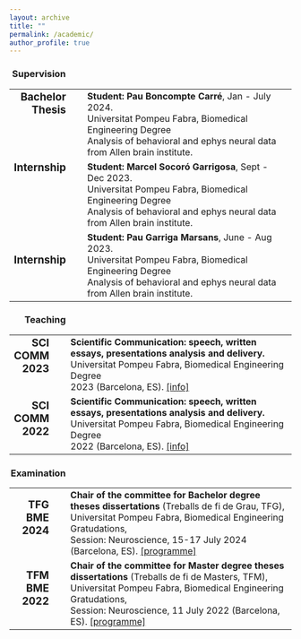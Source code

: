 ```yaml
---
layout: archive
title: ""
permalink: /academic/
author_profile: true
--- 
```


<div style="width:20%; text-align:right; padding-right:30px"><h3>Supervision</h3></div>
<table style="border:none !important;">
 <tr style="border:none !important; vertical-align:top !important; text-align: top !important">
 <td style="border:none !important; text-align:right !important; width:20% !important; padding-right:30px"><h3 style="margin-top:0 !important">Bachelor Thesis</h3></td>
 <td style="border:none !important;"><b>Student: Pau Boncompte Carré</b>, Jan - July 2024.<br/> Universitat Pompeu Fabra, Biomedical Engineering Degree<br/>
  Analysis of behavioral and ephys neural data from Allen brain institute.
 </td>
</tr>
<tr style="border:none !important; vertical-align:top !important; text-align: top !important">
 <td style="border:none !important; text-align:right !important; width:20% !important; padding-right:30px"><h3 style="margin-top:0 !important">Internship</h3></td>
 <td style="border:none !important;"><b>Student: Marcel Socoró Garrigosa</b>, Sept - Dec 2023.<br/> Universitat Pompeu Fabra, Biomedical Engineering Degree <br/>
  Analysis of behavioral and ephys neural data from Allen brain institute.
 </td>
</tr>
 <tr style="border:none !important;">
 <td style="border:none !important; text-align:right !important; width:20% !important; padding-right:30px"><h3 style="margin-top:0 !important">Internship</h3></td>
 <td style="border:none !important;"><b>Student: Pau Garriga Marsans</b>, June - Aug 2023.<br/> Universitat Pompeu Fabra, Biomedical Engineering Degree <br/>
  Analysis of behavioral and ephys neural data from Allen brain institute.
 </td>
</tr> 
</table>

<div style="width:20%; text-align:right; padding-right:30px"><h3>Teaching</h3></div>
<table style="border:none !important;">
<tr style="border:none !important; vertical-align:top !important; text-align: top !important">
 <td style="border:none !important; text-align:right !important; width:20% !important; padding-right:30px"><h3 style="margin-top:0 !important;">SCI COMM 2023</h3></td>
 <td style="border:none !important;"><b>Scientific Communication: speech, written essays, presentations analysis and delivery. </b><br/>Universitat Pompeu Fabra, Biomedical Engineering Degree<br/>2023 (Barcelona, ES). <a href="https://aulaglobal.upf.edu/course/info.php?id=56148&lang=en" target="_blank">[info]</a>
 </td>
</tr>
 <tr style="border:none !important;">
 <td style="border:none !important; text-align:right !important; width:20% !important; padding-right:30px"><h3 style="margin-top:0 !important;">SCI COMM 2022</h3></td>
 <td style="border:none !important;"><b>Scientific Communication: speech, written essays, presentations analysis and delivery. </b><br/>Universitat Pompeu Fabra, Biomedical Engineering Degree <br/>2022 (Barcelona, ES). <a href="https://aulaglobal.upf.edu/course/info.php?id=56148&lang=en" target="_blank">[info]</a>
 </td>
</tr> 
</table>

<div style="width:20%; text-align:right; padding-right:30px"><h3>Examination</h3></div>
<table style="border:none !important;">
<tr style="border:none !important;">
 <td style="border:none !important; text-align:right !important; width:20% !important; padding-right:30px"><h3 style="margin-top:0 !important;">TFG BME 2024</h3></td>
 <td style="border:none !important;"><b>Chair of the committee for Bachelor degree theses dissertations</b> (Treballs de fi de Grau, TFG), <br/>Universitat Pompeu Fabra, Biomedical Engineering Gratudations, <br/>Session: Neuroscience, 15-17 July 2024 (Barcelona, ES). <a href="/abstracts/Programme-UPF-BME-2024.pdf" type="application/pdf" target="_blank">[programme]</a>
 </td>
</tr>
 <tr style="border:none !important;">
 <td style="border:none !important; text-align:right !important; width:20% !important; padding-right:30px"><h3 style="margin-top:0 !important">TFM BME 2022</h3></td>
 <td style="border:none !important;"><b>Chair of the committee for Master degree theses dissertations</b> (Treballs de fi de Masters, TFM), <br/>Universitat Pompeu Fabra, Biomedical Engineering Gratudations, <br/>Session: Neuroscience, 11 July 2022 (Barcelona, ES). <a href="/abstracts/Programme-UPF-BME-2024.pdf" type="application/pdf" target="_blank">[programme]</a>
 </td>
</tr>
</table>
